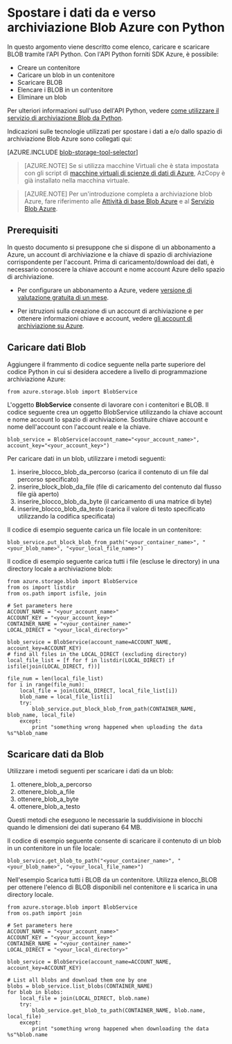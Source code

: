 <properties
    pageTitle="Spostare i dati da e verso archiviazione Blob Azure con Python | Microsoft Azure"
    description="Spostare i dati da e verso archiviazione Blob Azure con Python"
    services="machine-learning,storage"
    documentationCenter=""
    authors="bradsev"
    manager="jhubbard"
    editor="cgronlun" />

<tags
    ms.service="machine-learning"
    ms.workload="data-services"
    ms.tgt_pltfrm="na"
    ms.devlang="na"
    ms.topic="article"
    ms.date="09/14/2016"
    ms.author="bradsev" />

# <a name="move-data-to-and-from-azure-blob-storage-using-python"></a>Spostare i dati da e verso archiviazione Blob Azure con Python

In questo argomento viene descritto come elenco, caricare e scaricare BLOB tramite l'API Python. Con l'API Python forniti SDK Azure, è possibile:

- Creare un contenitore
- Caricare un blob in un contenitore
- Scaricare BLOB
- Elencare i BLOB in un contenitore
- Eliminare un blob

Per ulteriori informazioni sull'uso dell'API Python, vedere [come utilizzare il servizio di archiviazione Blob da Python](../storage/storage-python-how-to-use-blob-storage.md).

Indicazioni sulle tecnologie utilizzati per spostare i dati a e/o dallo spazio di archiviazione Blob Azure sono collegati qui:

[AZURE.INCLUDE [blob-storage-tool-selector](../../includes/machine-learning-blob-storage-tool-selector.md)]


> [AZURE.NOTE] Se si utilizza macchine Virtuali che è stata impostata con gli script di [macchine virtuali di scienze di dati di Azure](machine-learning-data-science-virtual-machines.md), AzCopy è già installato nella macchina virtuale.

> [AZURE.NOTE] Per un'introduzione completa a archiviazione blob Azure, fare riferimento alle [Attività di base Blob Azure](../storage/storage-dotnet-how-to-use-blobs.md) e al [Servizio Blob Azure](https://msdn.microsoft.com/library/azure/dd179376.aspx).


## <a name="prerequisites"></a>Prerequisiti

In questo documento si presuppone che si dispone di un abbonamento a Azure, un account di archiviazione e la chiave di spazio di archiviazione corrispondente per l'account. Prima di caricamento/download dei dati, è necessario conoscere la chiave account e nome account Azure dello spazio di archiviazione.

- Per configurare un abbonamento a Azure, vedere [versione di valutazione gratuita di un mese](https://azure.microsoft.com/pricing/free-trial/).

- Per istruzioni sulla creazione di un account di archiviazione e per ottenere informazioni chiave e account, vedere [gli account di archiviazione su Azure](../storage/storage-create-storage-account.md).


## <a name="upload-data-to-blob"></a>Caricare dati Blob

Aggiungere il frammento di codice seguente nella parte superiore del codice Python in cui si desidera accedere a livello di programmazione archiviazione Azure:

    from azure.storage.blob import BlobService

L'oggetto **BlobService** consente di lavorare con i contenitori e BLOB. Il codice seguente crea un oggetto BlobService utilizzando la chiave account e nome account lo spazio di archiviazione. Sostituire chiave account e nome dell'account con l'account reale e la chiave.

    blob_service = BlobService(account_name="<your_account_name>", account_key="<your_account_key>")

Per caricare dati in un blob, utilizzare i metodi seguenti:

1. inserire\_blocco\_blob\_da\_percorso (carica il contenuto di un file dal percorso specificato)
2. inserire\_block_blob\_da\_file (file di caricamento del contenuto dal flusso file già aperto)
3. inserire\_blocco\_blob\_da\_byte (il caricamento di una matrice di byte)
4. inserire\_blocco\_blob\_da\_testo (carica il valore di testo specificato utilizzando la codifica specificata)

Il codice di esempio seguente carica un file locale in un contenitore:

    blob_service.put_block_blob_from_path("<your_container_name>", "<your_blob_name>", "<your_local_file_name>")

Il codice di esempio seguente carica tutti i file (escluse le directory) in una directory locale a archiviazione blob:

    from azure.storage.blob import BlobService
    from os import listdir
    from os.path import isfile, join

    # Set parameters here
    ACCOUNT_NAME = "<your_account_name>"
    ACCOUNT_KEY = "<your_account_key>"
    CONTAINER_NAME = "<your_container_name>"
    LOCAL_DIRECT = "<your_local_directory>"     

    blob_service = BlobService(account_name=ACCOUNT_NAME, account_key=ACCOUNT_KEY)
    # find all files in the LOCAL_DIRECT (excluding directory)
    local_file_list = [f for f in listdir(LOCAL_DIRECT) if isfile(join(LOCAL_DIRECT, f))]

    file_num = len(local_file_list)
    for i in range(file_num):
        local_file = join(LOCAL_DIRECT, local_file_list[i])
        blob_name = local_file_list[i]
        try:
            blob_service.put_block_blob_from_path(CONTAINER_NAME, blob_name, local_file)
        except:
            print "something wrong happened when uploading the data %s"%blob_name


## <a name="download-data-from-blob"></a>Scaricare dati da Blob

Utilizzare i metodi seguenti per scaricare i dati da un blob:
1. ottenere\_blob\_a\_percorso
2. ottenere\_blob\_a\_file
3. ottenere\_blob\_a\_byte
4. ottenere\_blob\_a\_testo

Questi metodi che eseguono le necessarie la suddivisione in blocchi quando le dimensioni dei dati superano 64 MB.

Il codice di esempio seguente consente di scaricare il contenuto di un blob in un contenitore in un file locale:

    blob_service.get_blob_to_path("<your_container_name>", "<your_blob_name>", "<your_local_file_name>")

Nell'esempio Scarica tutti i BLOB da un contenitore. Utilizza elenco\_BLOB per ottenere l'elenco di BLOB disponibili nel contenitore e li scarica in una directory locale.

    from azure.storage.blob import BlobService
    from os.path import join

    # Set parameters here
    ACCOUNT_NAME = "<your_account_name>"
    ACCOUNT_KEY = "<your_account_key>"
    CONTAINER_NAME = "<your_container_name>"
    LOCAL_DIRECT = "<your_local_directory>"     

    blob_service = BlobService(account_name=ACCOUNT_NAME, account_key=ACCOUNT_KEY)

    # List all blobs and download them one by one
    blobs = blob_service.list_blobs(CONTAINER_NAME)
    for blob in blobs:
        local_file = join(LOCAL_DIRECT, blob.name)
        try:
            blob_service.get_blob_to_path(CONTAINER_NAME, blob.name, local_file)
        except:
            print "something wrong happened when downloading the data %s"%blob.name
